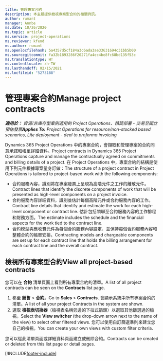 ```yaml
---
title: 管理專案合約
description: 本主題提供檢視專案型合約的相關資訊。
author: rumant
manager: Annbe
ms.date: 10/26/2020
ms.topic: article
ms.service: project-operations
ms.reviewer: kfend
ms.author: rumant
ms.openlocfilehash: 5a4357d5cf184a3c6ada3ae33631694c31bb5b00
ms.sourcegitcommit: fa32b1893286f20271fa4ec4be8fc68bd135f53c
ms.translationtype: HT
ms.contentlocale: zh-TW
ms.lasthandoff: 02/15/2021
ms.locfileid: "5273188"
---
```

# <a name="manage-project-contracts"></a><span data-ttu-id="41f99-103">管理專案合約</span><span class="sxs-lookup"><span data-stu-id="41f99-103">Manage project contracts</span></span>

<span data-ttu-id="41f99-104">_**適用於：** 資源/非庫存型案例適用的 Project Operations、精簡部署 - 交易至開立預估發票_</span><span class="sxs-lookup"><span data-stu-id="41f99-104">_**Applies To:** Project Operations for resource/non-stocked based scenarios, Lite deployment - deal to proforma invoicing_</span></span>

<span data-ttu-id="41f99-105">Dynamics 365 Project Operations 中的專案合約，會擷取和管理專案的合約同意承諾和帳單詳細資料。</span><span class="sxs-lookup"><span data-stu-id="41f99-105">Project contracts in Dynamics 365 Project Operations capture and manage the contractually agreed on commitments and billing details of a project.</span></span> <span data-ttu-id="41f99-106">在 Project Operations 中，專案合約的結構是使用下列元件根據專案量身訂做：</span><span class="sxs-lookup"><span data-stu-id="41f99-106">The structure of a project contract in Project Operations is tailored to project-based work with the following components:</span></span>

- <span data-ttu-id="41f99-107">合約服務內容，識別將在專案發票上呈現為高階元件之工作的離散元件。</span><span class="sxs-lookup"><span data-stu-id="41f99-107">Contract lines that identify the discrete components of work that will be presented as high-level components on a project invoice.</span></span>
- <span data-ttu-id="41f99-108">合約服務內容詳細資料，識別並估計每個高階元件或合約服務內容的工作。</span><span class="sxs-lookup"><span data-stu-id="41f99-108">Contract line details that identify and estimate the work for each high-level component or contract line.</span></span> <span data-ttu-id="41f99-109">估計包括關聯至合約服務內容的工作排程和財務方面。</span><span class="sxs-lookup"><span data-stu-id="41f99-109">The estimate includes the schedule and the financial aspects for the work tied to the contract line.</span></span>
- <span data-ttu-id="41f99-110">合約模型與應收費元件為每個合約服務內容設定，並保持每個合約服務內容和整體合約的帳單安排。</span><span class="sxs-lookup"><span data-stu-id="41f99-110">Contracting models and chargeable components are set up for each contract line that holds the billing arrangement for each contract line and the overall contract.</span></span>

## <a name="view-all-project-based-contracts"></a><span data-ttu-id="41f99-111">檢視所有專案型合約</span><span class="sxs-lookup"><span data-stu-id="41f99-111">View all project-based contracts</span></span>

<span data-ttu-id="41f99-112">您可以在 **合約** 清單頁面上看到所有專案合約的清單。</span><span class="sxs-lookup"><span data-stu-id="41f99-112">A list of all project contracts can be seen on the **Contracts** list page.</span></span> 

1. <span data-ttu-id="41f99-113">移至 **銷售** > **合約**。</span><span class="sxs-lookup"><span data-stu-id="41f99-113">Go to **Sales** > **Contracts**.</span></span> <span data-ttu-id="41f99-114">會顯示系統中所有專案合約的清單。</span><span class="sxs-lookup"><span data-stu-id="41f99-114">A list of all your project Contracts in the system are shown.</span></span> 
2. <span data-ttu-id="41f99-115">選取 **檢視表切換器**（檢視表名稱旁邊的下拉式箭頭）以選取其他篩選過的檢視。</span><span class="sxs-lookup"><span data-stu-id="41f99-115">Select the **View switcher** (the drop-down arrow next to the name of the view) to select other filtered views.</span></span> <span data-ttu-id="41f99-116">您可以使用自訂篩選準則來建立您自己的檢視。</span><span class="sxs-lookup"><span data-stu-id="41f99-116">You can create your own views with custom filter criteria.</span></span>

<span data-ttu-id="41f99-117">您可以從此清單頁面或詳細資料頁面建立或刪除合約。</span><span class="sxs-lookup"><span data-stu-id="41f99-117">Contracts can be created or deleted from this list page or detail pages.</span></span>


[!INCLUDE[footer-include](../../includes/footer-banner.md)]